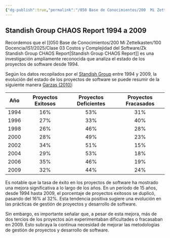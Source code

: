 ```yaml
---
{"dg-publish":true,"permalink":"/050 Base de Conocimientos/200  Mi Zettelkasten/100 Docencia/IS1/2025/Clase 03 Costos y Complejidad del Software/Zk Standish Group CHAOS Report 1994 a 2009/","tags":["digitalGarden","costos"]}
---
```


## Standish Group CHAOS Report 1994 a 2009

Recordemos que el [[050 Base de Conocimientos/200  Mi Zettelkasten/100 Docencia/IS1/2025/Clase 03 Costos y Complejidad del Software/Zk Standish Group CHAOS Report\|Standish Group CHAOS Report]] es una investigación ampliamente reconocida que analiza el estado de los proyectos de software desde 1994. 

Según los datos recopilados por el [Standish Group](https://standishgroup.myshopify.com) entre 1994 y 2009, la evolución del estado de los proyectos de software se puede resumir de la siguiente manera [Garzas (2010)](https://www.javiergarzas.com/2010/08/proyectos-software-informe-chaos.html):

| Año  | Proyectos Exitosos | Proyectos Deficientes | Proyectos Fracasados |
| :----: | :------------------: | :---------------------: | :--------------------: |
| 1994 | 16%                | 53%                   | 31%                  |
| 1996 | 27%                | 33%                   | 40%                  |
| 1998 | 26%                | 46%                   | 28%                  |
| 2000 | 28%                | 49%                   | 23%                  |
| 2002 | 34%                | 51%                   | 15%                  |
| 2004 | 29%                | 53%                   | 18%                  |
| 2006 | 35%                | 46%                   | 19%                  |
| 2009 | 32%                | 44%                   | 24%                  |
Es notable que la tasa de éxito en los proyectos de software ha mostrado una mejora significativa a lo largo de los años. En un período de 15 años, desde 1994 hasta 2009, el porcentaje de proyectos exitosos se duplicó, pasando del 16% al 32%. Esta tendencia positiva sugiere una evolución en las prácticas de gestión de proyectos y desarrollo de software.

Sin embargo, es importante señalar que, a pesar de esta mejora, más de dos tercios de los proyectos aún experimentaban dificultades o fracasaban en 2009. Esto subraya la continua necesidad de mejorar las metodologías de gestión de proyectos y desarrollo de software.